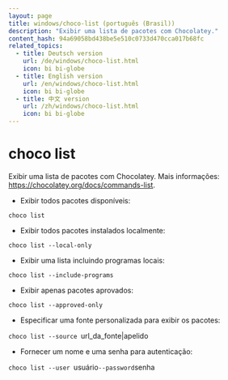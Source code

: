 ```yaml
---
layout: page
title: windows/choco-list (português (Brasil))
description: "Exibir uma lista de pacotes com Chocolatey."
content_hash: 94a69058bd438be5e510c0733d470cca017b68fc
related_topics:
  - title: Deutsch version
    url: /de/windows/choco-list.html
    icon: bi bi-globe
  - title: English version
    url: /en/windows/choco-list.html
    icon: bi bi-globe
  - title: 中文 version
    url: /zh/windows/choco-list.html
    icon: bi bi-globe
---
```

# choco list

Exibir uma lista de pacotes com Chocolatey.
Mais informações: <https://chocolatey.org/docs/commands-list>.

- Exibir todos pacotes disponíveis:

`choco list`

- Exibir todos pacotes instalados localmente:

`choco list --local-only`

- Exibir uma lista incluindo programas locais:

`choco list --include-programs`

- Exibir apenas pacotes aprovados:

`choco list --approved-only`

- Especificar uma fonte personalizada para exibir os pacotes:

`choco list --source `<span class="tldr-var badge badge-pill bg-dark-lm bg-white-dm text-white-lm text-dark-dm font-weight-bold">url_da_fonte|apelido</span>

- Fornecer um nome e uma senha para autenticação:

`choco list --user `<span class="tldr-var badge badge-pill bg-dark-lm bg-white-dm text-white-lm text-dark-dm font-weight-bold">usuário</span>` --password `<span class="tldr-var badge badge-pill bg-dark-lm bg-white-dm text-white-lm text-dark-dm font-weight-bold">senha</span>
